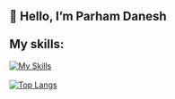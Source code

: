 👋 Hello, I’m Parham Danesh
<br>
<br>
My skills:
---
[![My Skills](https://skillicons.dev/icons?i=js,react,tailwind,bootstrap,redux,mui,vscode,git,github,unreal,nodejs)](https://skillicons.dev)
<br>
<br>
[![Top Langs](https://github-readme-stats.vercel.app/api/top-langs/?username=Parhamddeveloper&layout=donut&theme=dark)](https://github.com/anuraghazra/github-readme-stats)
